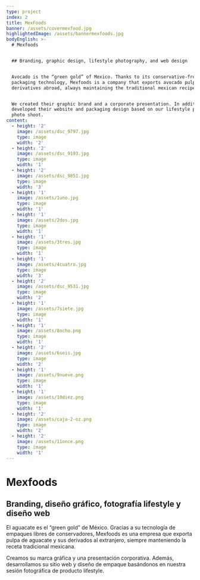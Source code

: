 ```yaml
---
type: project
index: 2
title: MexFoods
banner: /assets/covermexfood.jpg
highlightedImage: /assets/bannermexfoods.jpg
bodyEnglish: >-
  # Mexfoods


  ## Branding, graphic design, lifestyle photography, and web design


  Avocado is the “green gold” of Mexico. Thanks to its conservative-free
  packaging technology, Mexfoods is a company that exports avocado pulp and its
  derivatives abroad, always maintaining the traditional mexican recipe.


  We created their graphic brand and a corporate presentation. In addition, we
  developed their website and packaging design based on our lifestyle product
  photo shoot.
content:
  - height: '2'
    image: /assets/dsc_9797.jpg
    type: image
    width: '2'
  - height: '2'
    image: /assets/dsc_9193.jpg
    type: image
    width: '1'
  - height: '2'
    image: /assets/dsc_9851.jpg
    type: image
    width: '3'
  - height: '1'
    image: /assets/1uno.jpg
    type: image
    width: '1'
  - height: '1'
    image: /assets/2dos.jpg
    type: image
    width: '1'
  - height: '1'
    image: /assets/3tres.jpg
    type: image
    width: '1'
  - height: '1'
    image: /assets/4cuatro.jpg
    type: image
    width: '3'
  - height: '2'
    image: /assets/dsc_9531.jpg
    type: image
    width: '2'
  - height: '1'
    image: /assets/7siete.jpg
    type: image
    width: '1'
  - height: '1'
    image: /assets/8ocho.png
    type: image
    width: '1'
  - height: '2'
    image: /assets/6seis.jpg
    type: image
    width: '2'
  - height: '1'
    image: /assets/9nueve.png
    type: image
    width: '1'
  - height: '1'
    image: /assets/10diez.png
    type: image
    width: '1'
  - height: '2'
    image: /assets/caja-2-oz.png
    type: image
    width: '2'
  - height: '2'
    image: /assets/11once.png
    type: image
    width: '1'
---
```

# Mexfoods

## Branding, diseño gráfico, fotografía lifestyle y diseño web

El aguacate es el “green gold” de México. Gracias a su tecnología de empaques libres de conservadores, Mexfoods es una empresa que exporta pulpa de aguacate y sus derivados al extranjero, siempre manteniendo la receta tradicional mexicana.

Creamos su marca gráfica y una presentación corporativa. Además, desarrollamos su sitio web y diseño de empaque basándonos en nuestra sesión fotográfica de producto lifestyle.
